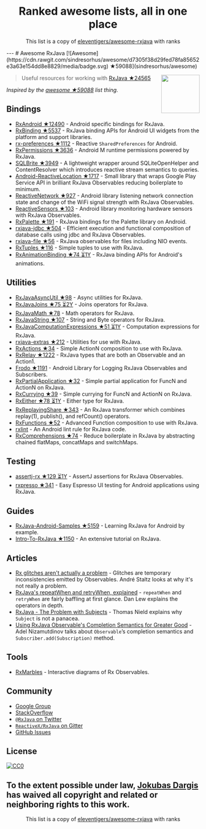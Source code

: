 <h1 align="center">
Ranked awesome lists, all in one place
</h1>
<p align="center">
	This list is a copy of <a href="eleventigers/awesome-rxjava">eleventigers/awesome-rxjava</a> with ranks
</p>
---
# Awesome RxJava [![Awesome](https://cdn.rawgit.com/sindresorhus/awesome/d7305f38d29fed78fa85652e3a63e154dd8e8829/media/badge.svg) ★59088](sindresorhus/awesome)

[<img src="http://reactivex.io/assets/Rx_Logo_S.png" align="right" width="100">](http://reactivex.io/)

> Useful resources for working with [RxJava ★24565](ReactiveX/RxJava)

*Inspired by the [awesome ★59088](sindresorhus/awesome) list thing.*

## Bindings

* [RxAndroid ★12490](ReactiveX/RxAndroid) - Android specific bindings for RxJava.
* [RxBinding ★5537](JakeWharton/RxBinding) - RxJava binding APIs for Android UI widgets from the platform and support libraries.
* [rx-preferences ★1112](f2prateek/rx-preferences) - Reactive `SharedPreferences` for Android.
* [RxPermissions ★3636](tbruyelle/RxPermissions) - Android M runtime permissions powered by RxJava.
* [SQLBrite ★3949](square/sqlbrite) - A lightweight wrapper around SQLiteOpenHelper and ContentResolver which introduces reactive stream semantics to queries.
* [Android-ReactiveLocation ★1717](mcharmas/Android-ReactiveLocation) - Small library that wraps Google Play Service API in brilliant RxJava Observables reducing boilerplate to minimum.
* [ReactiveNetwork ★927](pwittchen/ReactiveNetwork) - Android library listening network connection state and change of the WiFi signal strength with RxJava Observables.
* [ReactiveSensors ★103](pwittchen/ReactiveSensors) - Android library monitoring hardware sensors with RxJava Observables.
* [RxPalette ★191](hzsweers/RxPalette) - RxJava bindings for the Palette library on Android.
* [rxjava-jdbc ★504](davidmoten/rxjava-jdbc) - Efficient execution and functional composition of database calls using jdbc and RxJava Observables.
* [rxjava-file ★56](davidmoten/rxjava-file) - RxJava observables for files including NIO events.
* [RxTuples ★116](pakoito/RxTuples) - Simple tuples to use with RxJava.
* [RxAnimationBinding ★74 ⏳1Y](blipinsk/RxAnimationBinding) - RxJava binding APIs for Android's animations.

## Utilities
* [RxJavaAsyncUtil ★98](ReactiveX/RxJavaAsyncUtil) - Async utilities for RxJava.
* [RxJavaJoins ★75 ⏳2Y](ReactiveX/RxJavaJoins) - Joins operators for RxJava.
* [RxJavaMath ★78](ReactiveX/RxJavaMath) - Math operators for RxJava.
* [RxJavaString ★107](ReactiveX/RxJavaString) - 
String and Byte operators for RxJava.
* [RxJavaComputationExpressions ★51 ⏳1Y](ReactiveX/RxJavaComputationExpressions) - Computation expressions for RxJava.
* [rxjava-extras ★212](davidmoten/rxjava-extras) - Utilities for use with RxJava.
* [RxActions ★34](pakoito/RxActions) - Simple ActionN composition to use with RxJava.
* [RxRelay ★1222](JakeWharton/RxRelay) - RxJava types that are both an Observable and an Action1.
* [Frodo ★1191](android10/frodo) - Android Library for Logging RxJava Observables and Subscribers.
* [RxPartialApplication ★32](pakoito/RxPartialApplication) - Simple partial application for FuncN and ActionN on RxJava.
* [RxCurrying ★39](pakoito/RxCurrying) - Simple currying for FuncN and ActionN on RxJava.
* [RxEither ★78 ⏳1Y](eleventigers/rxeither) - Either type for RxJava.
* [RxReplayingShare ★343](JakeWharton/RxReplayingShare) - An RxJava transformer which combines replay(1), publish(), and refCount() operators.
* [RxFunctions ★52](pakoito/RxFunctions) - Advanced Function composition to use with RxJava.
* [rxlint](https://bitbucket.org/littlerobots/rxlint) - An Android lint rule for RxJava code.
* [RxComprehensions ★74](pakoito/RxComprehensions) - Reduce boilerplate in RxJava by abstracting chained flatMaps, concatMaps and switchMaps.

## Testing
* [assertj-rx ★129 ⏳1Y](ribot/assertj-rx) - AssertJ assertions for RxJava Observables.
* [rxpresso ★341](novoda/rxpresso) - Easy Espresso UI testing for Android applications using RxJava.

## Guides

* [RxJava-Android-Samples ★5159](kaushikgopal/RxJava-Android-Samples) - Learning RxJava for Android by example.
* [Intro-To-RxJava ★1150](Froussios/Intro-To-RxJava) - An extensive tutorial on RxJava.

## Articles

* [Rx glitches aren't actually a problem](http://staltz.com/rx-glitches-arent-actually-a-problem.html) - Glitches are temporary inconsistencies emitted by Observables. André Staltz looks at why it's not really a problem.
* [RxJava's repeatWhen and retryWhen, explained](http://blog.danlew.net/2016/01/25/rxjavas-repeatwhen-and-retrywhen-explained/) - `repeatWhen` and `retryWhen` are fairly baffling at first glance. Dan Lew explains the operators in depth.
* [RxJava - The Problem with Subjects](http://tomstechnicalblog.blogspot.co.uk/2016/03/rxjava-problem-with-subjects.html) - Thomas Nield explains why `Subject` is not a panacea.
* [Using RxJava Observable's Completion Semantics for Greater Good](https://adelnizamutdinov.github.io/blog/2015/01/23/using-rxjavas-observable-semantics-for-greater-good/) - Adel Nizamutdinov talks about `Observable`’s completion semantics and `Subscriber.add(Subscription)` method.

## Tools

* [RxMarbles](http://rxmarbles.com/) - Interactive diagrams of Rx Observables.

## Community

* [Google Group](http://groups.google.com/d/forum/rxjava)
* [StackOverflow](http://stackoverflow.com/search?q=rx-java)
* [`@RxJava` on Twitter](http://twitter.com/RxJava)
* [`ReactiveX/RxJava` on Gitter](https://gitter.im/ReactiveX/RxJava)
* [GitHub Issues](https://github.com/ReactiveX/RxJava/issues)

## License

[![CC0](https://i.creativecommons.org/p/zero/1.0/88x31.png)](https://creativecommons.org/publicdomain/zero/1.0/)

To the extent possible under law, [Jokubas Dargis](http://jokubasdargis.net/) has waived all copyright and related or neighboring rights to this work.
---
<p align="center">
	This list is a copy of <a href="eleventigers/awesome-rxjava">eleventigers/awesome-rxjava</a> with ranks
</p>
<script>
  (function(i,s,o,g,r,a,m){i['GoogleAnalyticsObject']=r;i[r]=i[r]||function(){
  (i[r].q=i[r].q||[]).push(arguments)},i[r].l=1*new Date();a=s.createElement(o),
  m=s.getElementsByTagName(o)[0];a.async=1;a.src=g;m.parentNode.insertBefore(a,m)
  })(window,document,'script','https://www.google-analytics.com/analytics.js','ga');

  ga('create', 'UA-100705027-1', 'auto');
  ga('send', 'pageview');

</script>
